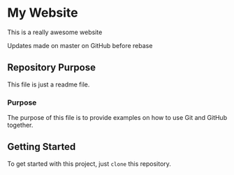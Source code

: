 # My Website

This is a really awesome website

Updates made on master on GitHub before rebase

## Repository Purpose

This file is just a readme file.

### Purpose

The purpose of this file is to provide examples
on how to use Git and GitHub together.

## Getting Started

To get started with this project, just `clone` this repository.
